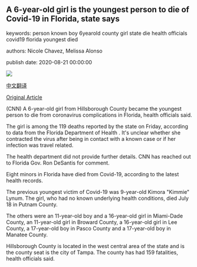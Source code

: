 ## A 6-year-old girl is the youngest person to die of Covid-19 in Florida, state says

keywords: person known boy 6yearold county girl state die health officials covid19 florida youngest died

authors: Nicole Chavez, Melissa Alonso

publish date: 2020-08-21 00:00:00

![](https://cdn.cnn.com/cnnnext/dam/assets/200821154032-01-tampa-coronavirus-gloves-0625-super-tease.jpg)

[中文翻译](A%206-year-old%20girl%20is%20the%20youngest%20person%20to%20die%20of%20Covid-19%20in%20Florida%2C%20state%20says_zh.md)

[Original Article](https://edition.cnn.com/2020/08/21/health/florida-coronavirus-6-year-old-death/index.html)

(CNN) A 6-year-old girl from Hillsborough County became the youngest person to die from coronavirus complications in Florida, health officials said.

The girl is among the 119 deaths reported by the state on Friday, according to data from the Florida Department of Health . It's unclear whether she contracted the virus after being in contact with a known case or if her infection was travel related.

The health department did not provide further details. CNN has reached out to Florida Gov. Ron DeSantis for comment.

Eight minors in Florida have died from Covid-19, according to the latest health records.

The previous youngest victim of Covid-19 was 9-year-old Kimora "Kimmie" Lynum. The girl, who had no known underlying health conditions, died July 18 in Putnam County.

The others were an 11-year-old boy and a 16-year-old girl in Miami-Dade County, an 11-year-old girl in Broward County, a 16-year-old girl in Lee County, a 17-year-old boy in Pasco County and a 17-year-old boy in Manatee County.

Hillsborough County is located in the west central area of the state and is the county seat is the city of Tampa. The county has had 159 fatalities, health officials said.